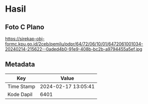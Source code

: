 # Hasil

## Foto C Plano

https://sirekap-obj-formc.kpu.go.id/2ceb/pemilu/pdpr/64/72/06/10/01/6472061001034-20240214-215622--0aded4b0-91e9-408b-bc2b-a9794455a5ef.jpg


## Metadata

| Key        | Value               |
| ---------- | ------------------- |
| Time Stamp | 2024-02-17 13:05:41 |
| Kode Dapil | 6401                |




